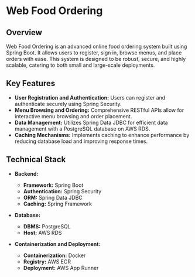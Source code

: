 # Web Food Ordering

## Overview
Web Food Ordering is an advanced online food ordering system built using Spring Boot. It allows users to register, sign in, browse menus, and place orders with ease. This system is designed to be robust, secure, and highly scalable, catering to both small and large-scale deployments.

## Key Features
- **User Registration and Authentication:** Users can register and authenticate securely using Spring Security.
- **Menu Browsing and Ordering:** Comprehensive RESTful APIs allow for interactive menu browsing and order placement.
- **Data Management:** Utilizes Spring Data JDBC for efficient data management with a PostgreSQL database on AWS RDS.
- **Caching Mechanisms:** Implements caching to enhance performance by reducing database load and improving response times.

## Technical Stack
- **Backend:**
  - **Framework:** Spring Boot
  - **Authentication:** Spring Security
  - **ORM:** Spring Data JDBC
  - **Caching:** Spring Framework

- **Database:**
  - **DBMS:** PostgreSQL
  - **Host:** AWS RDS

- **Containerization and Deployment:**
  - **Containerization:** Docker
  - **Registry:** AWS ECR
  - **Deployment:** AWS App Runner
